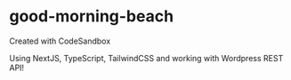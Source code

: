 # good-morning-beach

Created with CodeSandbox

Using NextJS, TypeScript, TailwindCSS and working with Wordpress REST API!
